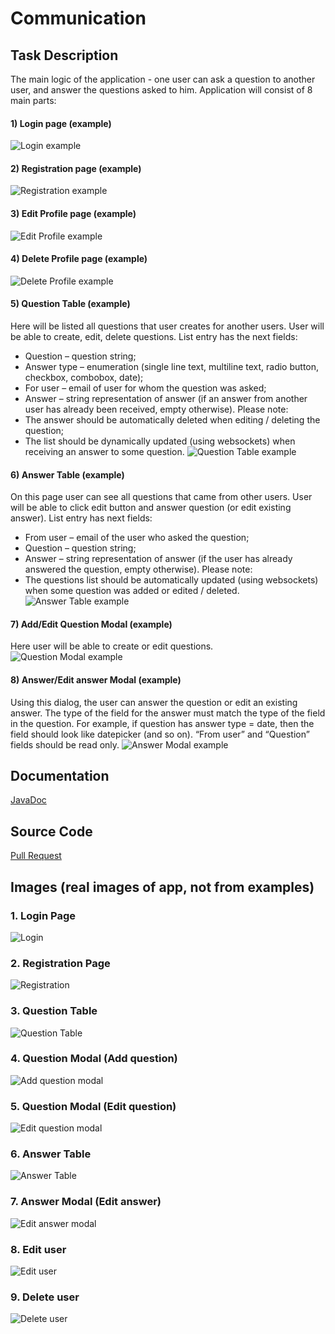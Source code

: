 # Communication

## Task Description
The main logic of the application - one user can ask a question to another user, and answer the questions asked to him.
Application will consist of 8 main parts:
#### 1) Login page (example)
![Login example](https://github.com/Foltrex/Coomunication/blob/gh-pages/assets/Login(example).png)

#### 2) Registration page (example)
![Registration example](https://github.com/Foltrex/Coomunication/blob/gh-pages/assets/Registration(example).png)

#### 3) Edit Profile page (example)
![Edit Profile example](https://github.com/Foltrex/Coomunication/blob/gh-pages/assets/Edit%20user(example).png)

#### 4) Delete Profile page (example)
![Delete Profile example](https://github.com/Foltrex/Coomunication/blob/gh-pages/assets/Delete%20user(example).png)

#### 5) Question Table (example)
Here will be listed all questions that user creates for another users. User will be able to create, edit, delete questions. List entry has the next fields:
- Question – question string;
- Answer type – enumeration (single line text, multiline text, radio button, checkbox,
combobox, date);
- For user – email of user for whom the question was asked;
- Answer – string representation of answer (if an answer from another user has already been received, empty otherwise).
Please note:
- The answer should be automatically deleted when editing / deleting the question;
- The list should be dynamically updated (using websockets) when receiving an answer
to some question.
![Question Table example](https://github.com/Foltrex/Coomunication/blob/gh-pages/assets/Question%20table(example).png)

#### 6) Answer Table (example)
On this page user can see all questions that came from other users. User will be able to click edit button and answer question (or edit existing answer). List entry has next fields:
- From user – email of the user who asked the question;
- Question – question string;
- Answer – string representation of answer (if the user has already answered the question, empty otherwise).
Please note:
- The questions list should be automatically updated (using websockets) when some
question was added or edited / deleted.
![Answer Table example](https://github.com/Foltrex/Coomunication/blob/gh-pages/assets/Answer%20table(example).png)

#### 7) Add/Edit Question Modal (example)
Here user will be able to create or edit questions.
![Question Modal example](https://github.com/Foltrex/Coomunication/blob/gh-pages/assets/Add%20question(example).png)

#### 8) Answer/Edit answer Modal (example)
Using this dialog, the user can answer the question or edit an existing answer. The type of the field for the answer must match the type of the field in the question. For example, if question has answer type = date, then the field should look like datepicker (and so on). “From user” and “Question” fields should be read only.
![Answer Modal example](https://github.com/Foltrex/Coomunication/blob/gh-pages/assets/Answer%20the%20question(example).png)

## Documentation
[JavaDoc](https://foltrex.github.io/Coomunication/)


## Source Code
[Pull Request](https://github.com/Foltrex/Coomunication/pull/1)


## Images (real images of app, not from examples)

### 1. Login Page
![Login](https://github.com/Foltrex/Coomunication/blob/gh-pages/assets/Login.png)

### 2. Registration Page
![Registration](https://github.com/Foltrex/Coomunication/blob/gh-pages/assets/Registration.png)

### 3. Question Table
![Question Table](https://github.com/Foltrex/Coomunication/blob/gh-pages/assets/Question%20table.png)

### 4. Question Modal (Add question)
![Add question modal](https://github.com/Foltrex/Coomunication/blob/gh-pages/assets/Add%20question.png)

### 5. Question Modal (Edit question)
![Edit question modal](https://github.com/Foltrex/Coomunication/blob/gh-pages/assets/Edit%20the%20question.png)

### 6. Answer Table
![Answer Table](https://github.com/Foltrex/Coomunication/blob/gh-pages/assets/Answer%20table.png)

### 7. Answer Modal (Edit answer)
![Edit answer modal](https://github.com/Foltrex/Coomunication/blob/gh-pages/assets/Answer%20the%20question.png)

### 8. Edit user
![Edit user](https://github.com/Foltrex/Coomunication/blob/gh-pages/assets/Edit%20user.png)

### 9. Delete user
![Delete user](https://github.com/Foltrex/Coomunication/blob/gh-pages/assets/Delete%20user.png)